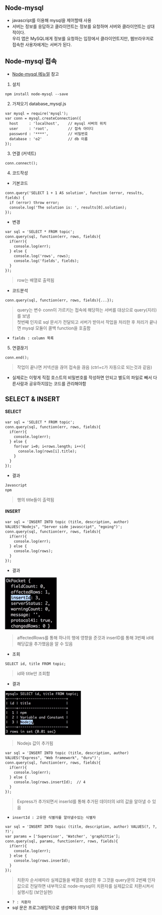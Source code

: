 ## Node-mysql
- javascript를 이용해 mysql을 제어할때 사용
- 서버는 정보를 응답하고 클라이언트는 정보를 요청하며 서버와 클라이언트는 상대적이다.<br/>우리 앱은 MySQL에게 정보를 요청하는 입장에서 클라이언트지만, 웹브라우저로 접속한 사용자에게는 서버가 된다.


## Node-mysql 접속
- [Node-mysql 메뉴얼](https://github.com/mysqljs/mysql) 참고
1. 설치
```
npm install node-mysql --save
```

2. 가져오기
database_mysql.js
```
var mysql = require('mysql');
var conn = mysql.createConnection({
  host     : 'localhost',    // mysql 서버의 위치
  user     : 'root',         // 접속 아이디 
  password : '****',         // 비밀번호
  database : 'o2'            // db 이름
});
```

3. 연결 (커넥트)
```
conn.connect();
```

4. 코드작성
- 기본코드
```
conn.query('SELECT 1 + 1 AS solution', function (error, results, fields) {
  if (error) throw error;
  console.log('The solution is: ', results[0].solution);
});
```
- 변경
```
var sql = 'SELECT * FROM topic';
conn.query(sql, function(err, rows, fields){
  if(err){
    console.log(err);
  } else {
    console.log('rows', rows);
    console.log('fields', fields);
  }
});
```
> row는 배열로 출력됨
- 코드분석
```
conn.query(sql, function(err, rows, fields){...});
```
> query는 변수 conn이 가르키는 접속에 해당하는 서버를 대상으로 query(지리)를 보냄<br/>첫번째 인자로 sql 문서가 전달되고 서버가 받아서 작업을 처리한 후 처리가 끝나면 mysql 모듈이 콜백 function을 호출함

- `fields : column 목록`

5. 연결끊기
```
conn.end();
```
> 작업이 끝나면 커넥션을 끊어 접속을 끊음 (ctrl+c가 자동으로 되는것과 같음)

- 실제로는 이렇게 직접 호스트의 비밀번호를 작성하면 안되고 별도의 파일로 빼서 다른사람과 공유하지않는 코드를 관리해야함


## SELECT & INSERT
#### SELECT
```
var sql = 'SELECT * FROM topic';
conn.query(sql, function(err, rows, fields){
  if(err){
    console.log(err);
  } else {
    for(var i=0; i<rows.length; i++){
      console.log(rows[i].title);
    }
  }
});
```
- 결과
```
Javascript
npm
```
> 행의 title들이 출력됨

#### INSERT
```
var sql = 'INSERT INTO topic (title, description, author) VALUES("Nodejs", "Server side javascript", "egoing")'; 
conn.query(sql, function(err, rows, fields){
  if(err){
    console.log(err);
  } else {
    console.log(rows);
  }
});
```
- 결과

![0](img/node38.png)<br/>
> affectedRows를 통해 하나의 행에 영향을 준것과 inserID를 통해 3번째 id에 해당값을 추가했음을 알 수 있음
- 조회
```
SELECT id, title FROM topic;
```
> id와 title만 조회함
- 결과

![0](img/node39.png)
> Nodejs 값이 추가됨

```
var sql = 'INSERT INTO topic (title, description, author) VALUES("Express", "Web framework", "duru")'; 
conn.query(sql, function(err, rows, fields){
  if(err){
    console.log(err);
  } else {
    console.log(rows.insertId);  // 4
  }
});
```
> Express가 추가되면서 inserId를 통해 추가된 데이터의 id의 값을 알아낼 수 있음
- `insertId : 고유한 식별자를 알아낼수있는 식별자`

```
var sql = 'INSERT INTO topic (title, description, author) VALUES(?, ?, ?)';
var params = ['Supervisor', 'Watcher', 'graphittie']; 
conn.query(sql, params, function(err, rows, fields){
  if(err){
    console.log(err);
  } else {
    console.log(rows.inserId);
  }
});
```
> 치환자 순서에따라 실제값들을 배열로 생성한 후 그것을 query문의 2번째 인자값으로 전달하면 내부적으로 node-mysql이 치환자를 실제값으로 치환시켜서 실행시킴 (보안실현)

- `? : 치환자`
- sql 문은 프로그래밍적으로 생성해야 의미가 있음
